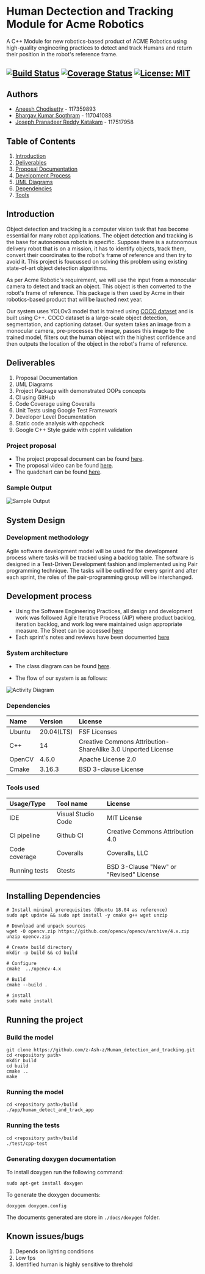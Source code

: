 # Human Dectection and Tracking Module for Acme Robotics

A C++ Module for new robotics-based product of ACME Robotics using high-quality engineering practices to detect and track Humans and return their position in the robot's reference frame.

[![Build Status](https://github.com/z-Ash-z/Human_detection_and_tracking/actions/workflows/build_and_coveralls.yml/badge.svg)](https://github.com/z-Ash-z/Human_detection_and_tracking/actions/workflows/build_and_coveralls.yml)
[![Coverage Status](https://coveralls.io/repos/github/z-Ash-z/Human_detection_and_tracking/badge.svg?branch=main)](https://coveralls.io/github/z-Ash-z/Human_detection_and_tracking?branch=main)
[![License: MIT](https://img.shields.io/badge/License-MIT-blue.svg)](https://opensource.org/licenses/MIT)
---

## Authors
 - [Aneesh Chodisetty](https://github.com/z-Ash-z) - 117359893
 - [Bhargav Kumar Soothram](https://github.com/Bhargav-Soothram) - 117041088
 - [Joseph Pranadeer Reddy Katakam](https://github.com/roboticistjoseph) - 117517958

## Table of Contents
1. [Introduction](#introduction)
2. [Deliverables](#deliverables)
3. [Proposal Documentation](#project-proposal)
4. [Development Process](#system-design)
5. [UML Diagrams](#system-architecture)
6. [Dependencies](#dependencies)
7. [Tools](#tools-used)

## Introduction

  Object detection and tracking is a computer vision task that has become essential for many robot applications. The object detection and tracking is the base for autonomous robots in specific. Suppose there is a autonomous delivery robot that is on a mission, it has to identify objects, track them, convert their coordinates to the robot's frame of reference and then try to avoid it. This project is foucussed on solving this problem using existing state-of-art object detection algorithms.  

  As per Acme Robotic's requirement, we will use the input from a monocular camera to detect and track an object. This object is then converted to the robot's frame of reference. This package is then used by Acme in their robotics-based product that will be lauched next year.  

  Our system uses YOLOv3 model that is trained using [COCO dataset](https://cocodataset.org/#home) and is built using C++. COCO dataset is a large-scale object detection, segmentation, and captioning dataset. Our system takes an image from a monocular camera, pre-processes the image, passes this image to the trained model, filters out the human object with the highest confidence and then outputs the location of the object in the robot's frame of reference.
  
## Deliverables

  1. Proposal Documentation
  2. UML Diagrams
  3. Project Package with demonstrated OOPs concepts
  4. CI using GitHub
  5. Code Coverage using Coveralls
  6. Unit Tests using Google Test Framework
  7. Developer Level Documentation
  8. Static code analysis with cppcheck
  9. Google C++ Style guide with cpplint validation

### Project proposal

  - The project proposal document can be found [here](/assets/proposal/Human_Detection_and_Tracker_Proposal.pdf).  
  - The proposal video can be found [here](https://youtu.be/7sqIBtfbFjk).  
  - The quadchart can be found [here](/assets/phase_1/Quadchart_phase_1.pdf).  

### Sample Output
![Sample Output](/results/sample_package_output.png)  

## System Design

### Development methodology

  Agile software development model will be used for the development process where tasks will be tracked using a backlog table. The software is designed in a Test-Driven Development fashion and implemented using Pair programming technique. The tasks will be outlined for every sprint and after each sprint, the roles of the pair-programming group will be interchanged.

## Development process
  - Using the Software Engineering Practices, all design and development work was followed Agile Iterative Process (AIP) where product backlog, iteration backlog, and work log were maintained usign appropriate measure. The Sheet can be accessed [here](https://docs.google.com/spreadsheets/d/1Nfs6v8OHeC70GFt3viYTwkHFGsq4SffKc7hRbwgNCj4/edit#gid=0)
  - Each sprint's notes and reviews have been documented [here](https://docs.google.com/document/d/1kLpquLgrRSabeeuczr-q7XmcqhTKqQVrV_Vu5U8dKOY/edit?usp=sharing)
  
### System architecture
- The class diagram can be found [here](/UML/phase_2/HumanDetectionTracking_ClassDiagram.png).

- The flow of our system is as follows:  

![Activity Diagram](/UML/phase_2/HumanDetectionTracking_ActivityDiagram.png)  


### Dependencies  

| Name | Version | License |
| :--- | :--- | :--- |
| Ubuntu | 20.04(LTS) | FSF Licenses |
| C++ | 14 | Creative Commons Attribution-ShareAlike 3.0 Unported License |
| OpenCV | 4.6.0 | Apache License 2.0 |
| Cmake | 3.16.3 | BSD 3-clause License |

### Tools used  

| Usage/Type | Tool name | License |
| :--- | :--- | :--- |
| IDE | Visual Studio Code | MIT License |
| CI pipeline | Github CI | Creative Commons Attribution 4.0 |
| Code coverage | Coveralls | Coveralls, LLC |
| Running tests | Gtests | BSD 3-Clause "New" or "Revised" License |

## Installing Dependencies

```
# Install minimal prerequisites (Ubuntu 18.04 as reference)
sudo apt update && sudo apt install -y cmake g++ wget unzip

# Download and unpack sources
wget -O opencv.zip https://github.com/opencv/opencv/archive/4.x.zip
unzip opencv.zip

# Create build directory
mkdir -p build && cd build

# Configure
cmake  ../opencv-4.x

# Build
cmake --build .

# install
sudo make install
```

## Running the project

### Build the model

```
git clone https://github.com/z-Ash-z/Human_detection_and_tracking.git
cd <repository path>
mkdir build
cd build
cmake ..
make
```

### Running the model

```
cd <repository path>/build
./app/human_detect_and_track_app
```

### Running the tests
```
cd <repository path>/build
./test/cpp-test
```

### Generating doxygen documentation

To install doxygen run the following command:
```
sudo apt-get install doxygen
```
To generate the doxygen documents:
```
doxygen doxygen.config
```
The documents generated are store in `./docs/doxygen` folder.

## Known issues/bugs
1. Depends on lighting conditions
2. Low fps
3. Identified human is highly sensitive to threhold